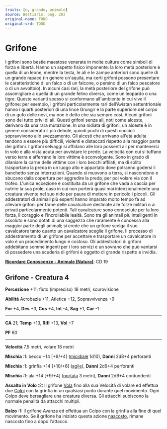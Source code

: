 ```yaml
---
traits: [n, grande, animale]
source: Bestiario, pag. 203
original-name: TODO
original-srd: TODO
---
```


# Grifone

I grifoni sono bestie maestose venerate in molte culture come simboli di forza e
libertà. Hanno un aspetto fisico imponente: la loro metà posteriore è quella di
un leone, mentre la testa, le ali e le zampe anteriori sono quelle di un grande
rapace (in genere un'aquila, ma certi grifoni possono presentare le
caratteristiche di un falco o di un falcone, o persino di un falco pescatore o
di un avvoltoio). In alcuni casi rari, la metà posteriore del grifone può
assomigliare a quella di un grande felino diverso, come un leopardo o una tigre.
Queste varianti spesso si conformano all'ambiente in cui vive il grifone: per
esempio, i grifoni particolarmente rari dell'Avistan settentrionale hanno i
quarti posteriori di una lince Grungir e la parte superiore del corpo di un gufo
delle nevi, ma non è detto che sia sempre così. Alcuni grifoni sono del tutto
privi di ali. Questi grifoni senza ali, noti come alceste, derivano da una rara
mutazione. In una nidiata di grifoni, un alceste è in genere considerato il più
debole, quindi pochi di questi cuccioli sopravvivono allo svezzamento. Gli
alcesti che arrivano all'età adulta tendono a essere più difficili, violenti e
distaccati rispetto alla maggior parte dei grifoni. I grifoni selvaggi si
affidano alle loro possenti ali per mantenersi in volo e alla vista acuta per
avvistare le prede. La velocità con cui si tuffano verso terra e afferrano le
loro vittime è sconvolgente. Sono in grado di dilaniare la carne delle vittime
con i loro becchi affilati, ma di solito trasportano la preda in un luogo alto e
appartato dove potranno godersi il banchetto senza interruzioni. Quando si
muovono a terra, si nascondono e sbucano dalla copertura per aggredire la preda,
per poi volare via con il trofeo. L'unica eccezione è costituita da un grifone
che vada a caccia per nutrire la sua prole, caso in cui non porterà quasi mai
intenzionalmente una creatura vivente nel suo nido per paura di mettere in
pericolo i piccoli. Gli addestratori di animali più esperti hanno imparato molto
tempo fa ad allevare grifoni per farne delle cavalcature destinate alle forze
militari o ai privati particolarmente potenti. Tali cavalcature sono conosciute
per la loro forza, il coraggio e l'incrollabile lealtà. Sono tra gli animali più
intelligenti in assoluto e sono dotati di una saggezza che raramente è concessa
alla maggior parte degli animali; si crede che un grifone scelga il suo
cavalcatore tanto quanto un cavalcatore sceglie il grifone. Il processo di
addestramento di un grifone per accettare e trasportare un cavalcatore in volo è
un procedimento lungo e costoso. Gli addestratori di grifoni addebitano somme
ingenti per i loro servizi e un sovrano che può vantarsi di possedere una
scuderia di grifoni è oggetto di grande rispetto e invidia.

**[Ricordare Conoscenze - Animale (Natura)](/azioni/abilita/ricordare-conoscenze)**:
CD 19

## Grifone - Creatura 4

**Percezione** +11; fiuto (impreciso) 18 metri, scurovisione

**Abilità** Acrobazia +11, Atletica +12, Sopravvivenza +9

**For** +4, **Des** +3, **Cos** +4, **Int** -4, **Sag** +1, **Car** -1

---

**CA** 21; **Temp** +13, **Rifl** +13, **Vol** +7

**PF** 60

---

**Velocità** 7,5 metri, volare 18 metri

**Mischia** :1: becco +14 \[+9/+4] ([micidiale](/tratti/micidiale) 1d10),
**Danni** 2d8+4 perforanti

**Mischia** :1: grinfia +14 \[+10/+6] ([agile](/tratti/agile)), **Danni** 2d6+4
perforanti

**Mischia** :1: ala +14 \[+9/+4] ([portata](/tratti/portata) 3 metri), **Danni**
2d6+4 contundenti

**Assalto in Volo** :2: Il grifone [Vola](/azioni/base/volare) fino alla sua
Velocità di volare ed effettua due [Colpi](/azioni/base/colpire) con la grinfia
in un qualsiasi punto durante quel movimento. Ogni Colpo deve bersagliare una
creatura diversa. Gli attacchi subiscono la normale penalità da attacchi
multipli.

**Balzo** :1: Il grifone Avanza ed effettua un Colpo con la grinfia alla fine di
quel movimento. Se il grifone ha iniziato questa azione
[nascosto](/condizioni/nascosto), rimane nascosto fino a dopo l'attacco.
